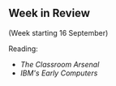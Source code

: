 ## Week in Review

(Week starting 16 September)

Reading:
* _The Classroom Arsenal_
* _IBM's Early Computers_

